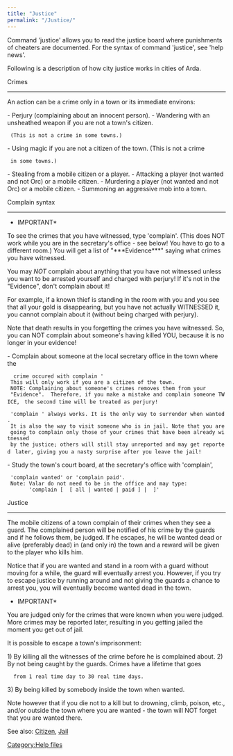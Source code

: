 ```yaml
---
title: "Justice"
permalink: "/Justice/"
---
```


Command 'justice' allows you to read the justice board where punishments
of cheaters are documented. For the syntax of command 'justice', see
'help news'.

Following is a description of how city justice works in cities of Arda.

Crimes

------------------------------------------------------------------------

An action can be a crime only in a town or its immediate environs:

\- Perjury (complaining about an innocent person). - Wandering with an
unsheathed weapon if you are not a town's citizen.

` (This is not a crime in some towns.)`

\- Using magic if you are not a citizen of the town. (This is not a
crime

` in some towns.)`

\- Stealing from a mobile citizen or a player. - Attacking a player (not
wanted and not Orc) or a mobile citizen. - Murdering a player (not
wanted and not Orc) or a mobile citizen. - Summoning an aggressive mob
into a town.

Complain syntax

------------------------------------------------------------------------

- IMPORTANT\*

To see the crimes that you have witnessed, type 'complain'. (This does
NOT work while you are in the secretary's office - see below! You have
to go to a different room.) You will get a list of
"\*\*\*Evidence\*\*\*" saying what crimes you have witnessed.

You may _NOT_ complain about anything that you have not witnessed
unless you want to be arrested yourself and charged with perjury! If
it's not in the "Evidence", don't complain about it!

For example, if a known thief is standing in the room with you and you
see that all your gold is disappearing, but you have not actually
WITNESSED it, you cannot complain about it (without being charged with
perjury).

Note that death results in you forgetting the crimes you have witnessed.
So, you can NOT complain about someone's having killed YOU, because it
is no longer in your evidence!

\- Complain about someone at the local secretary office in the town
where the

`  crime occured with complain `<person>`'`
` This will only work if you are a citizen of the town.`
` NOTE: Complaining about someone's crimes removes them from your`
` "Evidence".  Therefore, if you make a mistake and complain someone TWICE,`
` the second time will be treated as perjury!`

` 'complain `<me>`' always works. It is the only way to surrender when wanted.`
` It is also the way to visit someone who is in jail. Note that you are`
` going to complain only those of your crimes that have been already witnessed`
` by the justice; others will still stay unreported and may get reported`
` later, giving you a nasty surprise after you leave the jail!`

\- Study the town's court board, at the secretary's office with
'complain',

` 'complain wanted' or 'complain paid'.`
` Note: Valar do not need to be in the office and may type:`
`       'complain [ `<town>` [ all | wanted | paid ] | `<someone>` ]'`

Justice

------------------------------------------------------------------------

The mobile citizens of a town complain of their crimes when they see a
guard. The complained person will be notified of his crime by the guards
and if he follows them, be judged. If he escapes, he will be wanted dead
or alive (preferably dead) in (and only in) the town and a reward will
be given to the player who kills him.

Notice that if you are wanted and stand in a room with a guard without
moving for a while, the guard will eventually arrest you. However, if
you try to escape justice by running around and not giving the guards a
chance to arrest you, you will eventually become wanted dead in the
town.

- IMPORTANT\*

You are judged only for the crimes that were known when you were judged.
More crimes may be reported later, resulting in you getting jailed the
moment you get out of jail.

It is possible to escape a town's imprisonment:

1\) By killing all the witnesses of the crime before he is complained
about. 2) By not being caught by the guards. Crimes have a lifetime that
goes

`  from 1 real time day to 30 real time days.`

3\) By being killed by somebody inside the town when wanted.

Note however that if you die not to a kill but to drowning, climb,
poison, etc., and/or outside the town where you are wanted - the town
will NOT forget that you are wanted there.

See also: [Citizen](Citizen "wikilink"), [Jail](Jail "wikilink")

[Category:Help files](Category:Help_files "wikilink")
